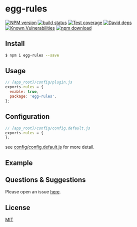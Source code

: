 # egg-rules

[![NPM version][npm-image]][npm-url]
[![build status][travis-image]][travis-url]
[![Test coverage][codecov-image]][codecov-url]
[![David deps][david-image]][david-url]
[![Known Vulnerabilities][snyk-image]][snyk-url]
[![npm download][download-image]][download-url]

[npm-image]: https://img.shields.io/npm/v/egg-rules.svg?style=flat-square
[npm-url]: https://npmjs.org/package/egg-rules
[travis-image]: https://img.shields.io/travis/eggjs/egg-rules.svg?style=flat-square
[travis-url]: https://travis-ci.org/eggjs/egg-rules
[codecov-image]: https://img.shields.io/codecov/c/github/eggjs/egg-rules.svg?style=flat-square
[codecov-url]: https://codecov.io/github/eggjs/egg-rules?branch=master
[david-image]: https://img.shields.io/david/eggjs/egg-rules.svg?style=flat-square
[david-url]: https://david-dm.org/eggjs/egg-rules
[snyk-image]: https://snyk.io/test/npm/egg-rules/badge.svg?style=flat-square
[snyk-url]: https://snyk.io/test/npm/egg-rules
[download-image]: https://img.shields.io/npm/dm/egg-rules.svg?style=flat-square
[download-url]: https://npmjs.org/package/egg-rules

<!--
Description here.
-->

## Install

```bash
$ npm i egg-rules --save
```

## Usage

```js
// {app_root}/config/plugin.js
exports.rules = {
  enable: true,
  package: 'egg-rules',
};
```

## Configuration

```js
// {app_root}/config/config.default.js
exports.rules = {
};
```

see [config/config.default.js](config/config.default.js) for more detail.

## Example

<!-- example here -->

## Questions & Suggestions

Please open an issue [here](https://github.com/eggjs/egg/issues).

## License

[MIT](LICENSE)
